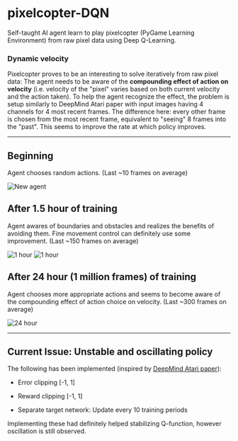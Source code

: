 # pixelcopter-DQN
Self-taught AI agent learn to play pixelcopter (PyGame Learning Environment) from raw pixel data using Deep Q-Learning.

### Dynamic velocity
Pixelcopter proves to be an interesting to solve iteratively from raw pixel data: The agent needs to be aware of the **compounding effect of action on velocity** (i.e. velocity of the "pixel" varies based on both current velocity and the action taken). To help the agent recognize the effect, the problem is setup similarly to DeepMind Atari paper with input images having 4 channels for 4 most recent frames. The difference here: every other frame is chosen from the most recent frame, equivalent to "seeing" 8 frames into the "past". This seems to improve the rate at which policy improves.  
  
  
***
## Beginning
Agent chooses random actions. (Last ~10 frames on average)

![New agent](https://media.giphy.com/media/1wqoTQ7grLkduRDKvF/giphy.gif)

## After 1.5 hour of training
Agent awares of boundaries and obstacles and realizes the benefits of avoiding them. Fine movement control can definitely use some improvement. (Last ~150 frames on average)

![1 hour](https://media.giphy.com/media/WxlxVAhRNFdKhwyQfb/giphy.gif) ![1 hour](https://media.giphy.com/media/6276HOopTYk81YfX30/giphy.gif)

## After 24 hour (1 million frames) of training 
Agent chooses more appropriate actions and seems to become aware of the compounding effect of action choice on velocity. (Last ~300 frames on average)

![24 hour](https://media.giphy.com/media/3scDuVXdFmG6TYX34V/giphy.gif)

***
## Current Issue: Unstable and oscillating policy
The following has been implemented (inspired by [DeepMind Atari paper](https://www.nature.com/articles/nature14236 "Human-level control through deep reinforcement learning")):

- Error clipping [-1, 1]

- Reward clipping [-1, 1]

- Separate target network: Update every 10 training periods

Implementing these had definitely helped stabilizing Q-function, however oscillation is still observed.
